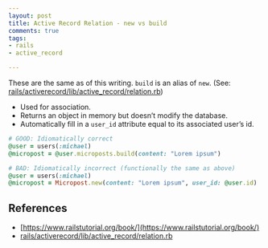 ```yaml
---
layout: post
title: Active Record Relation - new vs build
comments: true
tags:
- rails
- active_record

---
```


These are the same as of this writing. `build` is an alias of `new`. (See: [rails/activerecord/lib/active_record/relation.rb](https://github.com/rails/rails/blob/master/activerecord/lib/active_record/relation.rb#L128))




- Used for association.
- Returns an object in memory but doesn’t modify the database.
- Automatically fill in a `user_id` attribute equal to its associated user’s id.

```rb
# GOOD: Idiomatically correct
@user = users(:michael)
@micropost = @user.microposts.build(content: "Lorem ipsum")
```

```rb
# BAD: Idiomatically incorrect (functionally the same as above)
@user = users(:michael)
@micropost = Micropost.new(content: "Lorem ipsum", user_id: @user.id)
```

## References

- [https://www.railstutorial.org/book/](https://www.railstutorial.org/book/)
- [rails/activerecord/lib/active_record/relation.rb](https://github.com/rails/rails/blob/master/activerecord/lib/active_record/relation.rb#L128)
